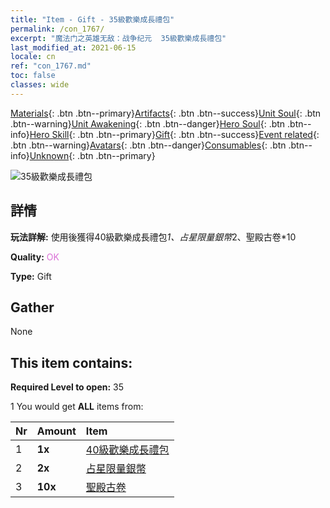 ```yaml
---
title: "Item - Gift - 35級歡樂成長禮包"
permalink: /con_1767/
excerpt: "魔法门之英雄无敌：战争纪元  35級歡樂成長禮包"
last_modified_at: 2021-06-15
locale: cn
ref: "con_1767.md"
toc: false
classes: wide
---
```

 [Materials](/ItemsCN/){: .btn .btn--primary}[Artifacts](/ItemsCN/Artifacts/){: .btn .btn--success}[Unit Soul](/ItemsCN/UnitSoul/){: .btn .btn--warning}[Unit Awakening](/ItemsCN/UnitAwakening/){: .btn .btn--danger}[Hero Soul](/ItemsCN/HeroSoul/){: .btn .btn--info}[Hero Skill](/ItemsCN/HeroSkill/){: .btn .btn--primary}[Gift](/ItemsCN/Gift/){: .btn .btn--success}[Event related](/ItemsCN/Events/){: .btn .btn--warning}[Avatars](/ItemsCN/Avatars/){: .btn .btn--danger}[Consumables](/ItemsCN/Consumables/){: .btn .btn--info}[Unknown](/ItemsCN/Unknown/){: .btn .btn--primary}

 ![35級歡樂成長禮包](/images/t/i_907219.png)

## 詳情
 **玩法詳解:** 使用後獲得40級歡樂成長禮包*1、占星限量銀幣*2、聖殿古卷*10

 **Quality:** <span style="color: #DA70D6">OK</span>

 **Type:** Gift

## Gather

  None

## This item contains:

 **Required Level to open:** 35

 1 You would get **ALL** items  from:

  | Nr | Amount |     Item    |
  |:---|:-------|:------------|
  | 1 |  **1x** | [40級歡樂成長禮包](/cn/Items/con_1768/) |  | 
  | 2 |  **2x** | [占星限量銀幣](/cn/Items/con_969/) |  | 
  | 3 |  **10x** | [聖殿古卷](/cn/Items/con_697/) |  | 
